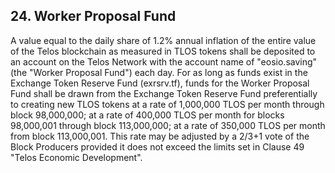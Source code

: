 ## 24. Worker Proposal Fund

A value equal to the daily share of 1.2% annual inflation of the entire value of the Telos blockchain as measured in TLOS tokens shall be deposited to an account on the Telos Network with the account name of "eosio.saving" (the "Worker Proposal Fund") each day. For as long as funds exist in the Exchange Token Reserve Fund (exrsrv.tf), funds for the Worker Proposal Fund shall be drawn from the Exchange Token Reserve Fund preferentially to creating new TLOS tokens at a rate of 1,000,000 TLOS per month through block 98,000,000; at a rate of 400,000 TLOS per month for blocks 98,000,001 through block 113,000,000; at a rate of 350,000 TLOS per month from block 113,000,001. This rate may be adjusted by a 2/3+1 vote of the Block Producers provided it does not exceed the limits set in Clause 49 "Telos Economic Development".
